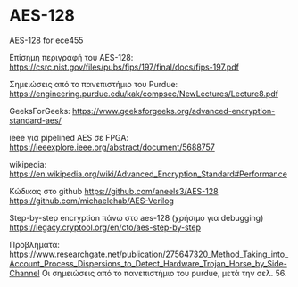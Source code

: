 # AES-128
AES-128 for ece455

Επίσημη περιγραφή του AES-128:
https://csrc.nist.gov/files/pubs/fips/197/final/docs/fips-197.pdf

Σημειώσεις από το πανεπιστήμιο του Purdue:
https://engineering.purdue.edu/kak/compsec/NewLectures/Lecture8.pdf

GeeksForGeeks:
https://www.geeksforgeeks.org/advanced-encryption-standard-aes/

ieee για pipelined AES σε FPGA:
https://ieeexplore.ieee.org/abstract/document/5688757

wikipedia:
https://en.wikipedia.org/wiki/Advanced_Encryption_Standard#Performance

Κώδικας στο github
https://github.com/aneels3/AES-128
https://github.com/michaelehab/AES-Verilog

Step-by-step encryption πάνω στο aes-128 (χρήσιμο για debugging)
https://legacy.cryptool.org/en/cto/aes-step-by-step

Προβλήματα:
https://www.researchgate.net/publication/275647320_Method_Taking_into_Account_Process_Dispersions_to_Detect_Hardware_Trojan_Horse_by_Side-Channel
Οι σημειώσεις από το πανεπιστήμιο του purdue, μετά την σελ. 56.
